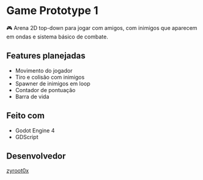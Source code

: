 # Game Prototype 1

🎮 Arena 2D top-down para jogar com amigos, com inimigos que aparecem em ondas e sistema básico de combate.

## Features planejadas
- Movimento do jogador
- Tiro e colisão com inimigos
- Spawner de inimigos em loop
- Contador de pontuação
- Barra de vida

## Feito com
- Godot Engine 4
- GDScript

## Desenvolvedor
[zyroot0x](https://github.com/zyroot0x)
